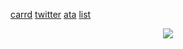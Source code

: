 [carrd](https://santimental.carrd.co/)
[twitter](https://x.com/santimental54?s=21)
[ata](https://santi.atabook.org/)
[list](https://listography.com/velasco)

<p align="center">
  <img src="https://github.com/user-attachments/assets/3c53da8c-984e-4ba5-b267-b462407f1627">
</p>
